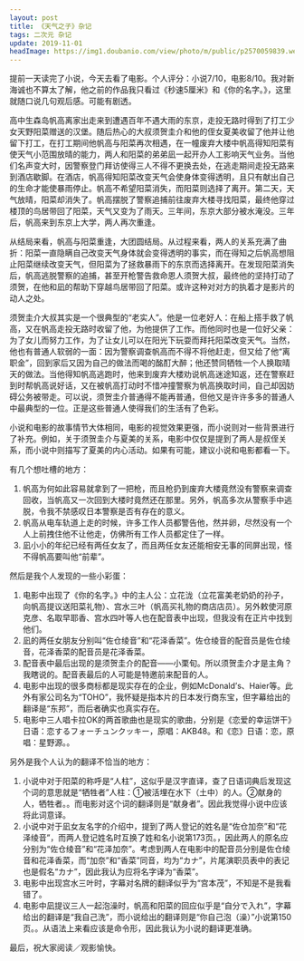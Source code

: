 ```yaml
---
layout: post
title: 《天气之子》杂记
tags: 二次元 杂记
update: 2019-11-01
headImage: https://img1.doubanio.com/view/photo/m/public/p2570059839.webp
---
```

提前一天读完了小说，今天去看了电影。个人评分：小说7/10，电影8/10。我对新海诚也不算太了解，他之前的作品我只看过《秒速5厘米》和《你的名字。》，这里就随口说几句观后感。可能有剧透。

高中生森岛帆高离家出走来到遭遇百年不遇大雨的东京，走投无路时得到了打工少女天野阳菜赠送的汉堡。随后热心的大叔须贺圭介和他的侄女夏美收留了他并让他留下打工，在打工期间他帆高与阳菜再次相遇，在一幢废弃大楼中帆高得知阳菜有使天气小范围放晴的能力，两人和阳菜的弟弟凪一起开办人工影响天气业务。当他们名声变大时，因警察登门拜访使得三人不得不更换去处，在逃走期间走投无路来到酒店歇脚。在酒店，帆高得知阳菜改变天气会使身体变得透明，且只有献出自己的生命才能使暴雨停止。帆高不希望阳菜消失，而阳菜则选择了离开。第二天，天气放晴，阳菜却消失了。帆高摆脱了警察追捕前往废弃大楼寻找阳菜，最终他穿过楼顶的鸟居带回了阳菜，天气又变为了雨天。三年间，东京大部分被水淹没。三年后，帆高来到东京上大学，两人再次重逢。

从结局来看，帆高与阳菜重逢，大团圆结局。从过程来看，两人的关系充满了曲折：阳菜一直隐瞒自己改变天气身体就会变得透明的事实，而在得知之后帆高想阻止阳菜继续改变天气，但阳菜为了拯救暴雨下的东京而选择离开。在发现阳菜消失后，帆高逃脱警察的追捕，甚至开枪警告救命恩人须贺大叔，最终他的坚持打动了须贺，在他和凪的帮助下穿越鸟居带回了阳菜。或许这种对对方的执着才是影片的动人之处。

须贺圭介大叔其实是一个很典型的“老实人”。他是一位老好人：在船上搭手救了帆高，又在帆高走投无路时收留了他，为他提供了工作。而他同时也是一位好父亲：为了女儿而努力工作，为了让女儿可以在阳光下玩耍而拜托阳菜改变天气。当然，他也有普通人软弱的一面：因为警察调查帆高而不得不将他赶走，但又给了他“离职金”，回到家后又因为自己的做法而喝的酩酊大醉；他还赞同牺牲一个人换取晴天的做法。当他得知帆高逃跑时，他来到废弃大楼劝说帆高迷途知返，还在警察赶到时帮帆高说好话，又在被帆高打动时不惜冲撞警察为帆高换取时间，自己却因妨碍公务被带走。可以说，须贺圭介普通得不能再普通，但他又是许许多多的普通人中最典型的一位。正是这些普通人使得我们的生活有了色彩。

小说和电影的故事情节大体相同，电影的视觉效果更强，而小说则对一些背景进行了补充。例如，关于须贺圭介与夏美的关系，电影中仅仅是提到了两人是叔侄关系，而小说中则描写了夏美的内心活动。如果有可能，建议小说和电影都看一下。

有几个想吐槽的地方：

1. 帆高为何如此容易就拿到了一把枪，而且枪扔到废弃大楼竟然没有警察来调查回收，当帆高又一次回到大楼时竟然还在那里。另外，帆高多次从警察手中逃脱，令我不禁感叹日本警察是否有存在的意义。
2. 帆高从电车轨道上走的时候，许多工作人员都警告他，然并卵，尽然没有一个人上前拽住他不让他走，仿佛所有工作人员都定住了一样。
3. 凪小小的年纪已经有两任女友了，而且两任女友还能相安无事的同屏出现，怪不得帆高要叫他“前辈”。

然后是我个人发现的一些小彩蛋：

1. 电影中出现了《你的名字。》中的主人公：立花泷（立花富美老奶奶的孙子，向帆高提议送阳菜礼物）、宫水三叶（帆高买礼物的商店店员）。另外敕使河原克彦、名取早耶香、宫水四叶等人也在配音表中出现，但我没有在正片中找到他们。
2. 凪的两任女朋友分别叫“佐仓绫音”和“花泽香菜”。佐仓绫音的配音员是佐仓绫音，花泽香菜的配音员是花泽香菜。
3. 配音表中最后出现的是须贺圭介的配音——小栗旬。所以须贺圭介才是主角？<span class="fn">我瞎说的。配音表最后的人可能是特邀前来配音的人。</span>
4. 电影中出现的很多商标都是现实存在的企业，例如McDonald<span lang="en">’</span>s、Haier等。此外有家公司名为“TOHO”，我怀疑是指本片的日本发行商东宝，但字幕给出的翻译是“东邦”，而后者确实也真实存在。
5. 电影中三人唱卡拉OK的两首歌曲也是现实的歌曲，分别是《恋爱的幸运饼干》<span class="fn">日语：<span lang="ja">恋するフォーチュンクッキー</span>，原唱：AKB48。</span>和《恋》<span class="fn">日语：<span lang="ja">恋</span>，原唱：星野源。</span>。

另外是我个人认为的翻译不恰当的地方：

1. 小说中对于阳菜的称呼是“人柱”，这似乎是汉字直译，查了日语词典后发现这个词的意思就是“牺牲者”<span class="fn">人柱：①被活埋在水下（土中）的人。②献身的人，牺牲者。</span>。而电影对这个词的翻译则是“献身者”。因此我觉得小说中应该将此词意译。
2. 小说中对于凪女友名字的介绍中，提到了两人登记的姓名是“佐仓加奈”和“花泽绫音”，而两人登记姓名时互换了姓和名<span class="fn">小说第173页。</span>，因此两人的原名应分别为“佐仓绫音”和“花泽加奈”。考虑到两人在电影中的配音员分别是佐仓绫音和花泽香菜，而“加奈”和“香菜”同音，均为“<span lang="ja">カナ</span>”，片尾演职员表中的表记也是假名“<span lang="ja">カナ</span>”，因此我认为应将名字译为“香菜”。
3. 电影中出现宫水三叶时，字幕对名牌的翻译似乎为“宫本茂”，不知是不是我看错了。
4. 电影中凪提议三人一起泡澡时，帆高和阳菜的回应似乎是“<span lang="ja">自分で入れ</span>”，字幕给出的翻译是“我自己洗”，而小说给出的翻译则是“你自己泡（澡）”<span class="fn">小说第150页。</span>。从语法上来看应该是命令形，因此我认为小说的翻译更准确。

最后，祝大家阅读／观影愉快。